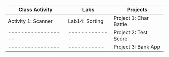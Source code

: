 | Class Activity     |      Labs      |        Projects        |
| ------------------ | -------------- | --------------------   |
| Activity 1: Scanner| Lab14: Sorting |  Project 1: Char Battle|
| ------------------ | -------------  |  Project 2: Test Score |
|  ----------------  |  -----------   |  Project 3: Bank App   |
